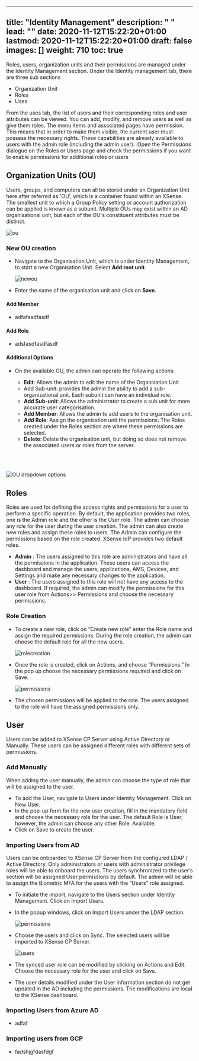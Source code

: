 
---
title: "Identity Management"
description: " "
lead: ""
date: 2020-11-12T15:22:20+01:00
lastmod: 2020-11-12T15:22:20+01:00
draft: false
images: []
weight: 710
toc: true
---

Roles, users, organization units and their permissions are managed under the Identity Management section. Under the Identity management tab, there are three sub sections

  - Organization Unit
  - Roles
  - Uses

From the uses tab, the list of users and their corresponding roles and user attributes can be viewed. You can add, modify, and remove users as well as give them roles. The menu items and associated pages have permission. This means that in order to make them visible, the current user must possess the necessary rights. These capabilities are already available to users with the admin role (including the admin user). .Open the Permissions dialogue on the Roles or Users page and check the permissions if you want to enable permissions for additional roles or users

## Organization Units (OU)

Users, groups, and computers can all be stored under an Organization Unit here after referred as 'OU', which is a container found within an XSense. The smallest unit to which a Group Policy setting or account authorization can be applied is known as a subunit. Multiple OUs may exist within an AD organisational unit, but each of the OU's constituent attributes must be distinct.

![ou](images/ou.png)

### New OU creation

* Navigate to the Organisation Unit, which is under Identity Management, to start a new Organisation Unit. Select **Add root unit**.

  ![newou](images/newou.png)

* Enter the name of the organisation unit and click on **Save**.

#### Add Member

* adfafasdfasdf

#### Add Role

* adsfasdfasdfasdf

#### Additional Options

* On the available OU, the admin can operate the following actions:

  - **Edit**: Allows the admin to edit the name of the Organisation Unit.
  - Add Sub-unit: provides the admin the ability to add a sub-organizational unit. Each subunit can have an individual role.
  - **Add Sub-unit**: Allows the administrator to create a sub unit for more accurate user categorisation. 
  - **Add Member**: Allows the admin to add users to the organisation unit.  
  - **Add Role**: Assign the organisation unit the permissions. The Roles created under the Roles section are where these permissions are selected. 
  - **Delete**: Delete the organisation unit, but doing so does not remove the associated users or roles from the server.
<br>
<br>

  ![OU dropdown options](images/OUdropdownoptions.png)


## Roles
Roles are used for defining the access rights and permissions for a user to perform a specific operation. By default, the application provides two roles, one is the Admin role and the other is the User role. The admin can choose any role for the user during the user creation. The admin can also create new roles and assign these roles to users. The Admin can configure the permissions based on the role created. XSense IdP provides two default roles.

  * **Admin** :  The users assigned to this role are administrators and have all the permissions in the application. These users can access the dashboard and manage the users, applications, AMS, Devices, and Settings and make any necessary changes to the application. 
  * **User** : The users assigned to this role will not have any access to the dashboard. If required, the admin can modify the permissions for this user role from Actions>> Permissions and choose the necessary permissions. 




### Role Creation

* To create a new role, click on “Create new role” enter the Role name and assign the required permissions. During the role creation, the admin can choose the default role for all the new users. 

  ![rolecreation](images/rolecreation.png)

* Once the role is created, click on Actions, and choose “Permissions.” In the pop up choose the necessary permissions required and click on Save. 

  ![permissions](images/permissions.png)

* The chosen permissions will be applied to the role. The users assigned to the role will have the assigned permissions only.

## User
Users can be added to XSense CP Server using Active Directory or Manually. These users can be assigned different roles with different sets of permissions.

### Add Manually
When adding the user manually, the admin can choose the type of role that will be assigned to the user. 
* To add the User, navigate to Users under Identity Management. Click on New User.
* In the pop-up form for the new user creation, fill in the mandatory field and choose the necessary role for the user. The default Role is User; however, the admin can choose any other Role. Available.
* Click on Save to create the user.

### Importing Users from AD
Users can be onboarded to XSense CP Server from the configured LDAP / Active Directory. Only administrators or users with administrator privilege roles will be able to onboard the users. The users synchronized to the user’s section will be assigned User permissions by default. The admin will be able to assign the Biometric MFA for the users with the “Users” role assigned.

* To initiate the import, navigate to the Users section under Identity Management. Click on Import Users.
* In the popup windows, click on Import Users under the LDAP section. 

  ![permissions](images/permissions.png)

* Choose the users and click on Sync. The selected users will be imported to XSense CP Server.

  ![users](images/users.png)

*	The synced user role can be modified by clicking on Actions and Edit. Choose the necessary role for the user and click on Save.
* The user details modified under the User information section do not get updated in the AD including the permissions. The modifications are local to the XSense dashboard.

### Importing Users from Azure AD

* adfaf


### Importing users from GCP

* fadshjgfdasfdgf